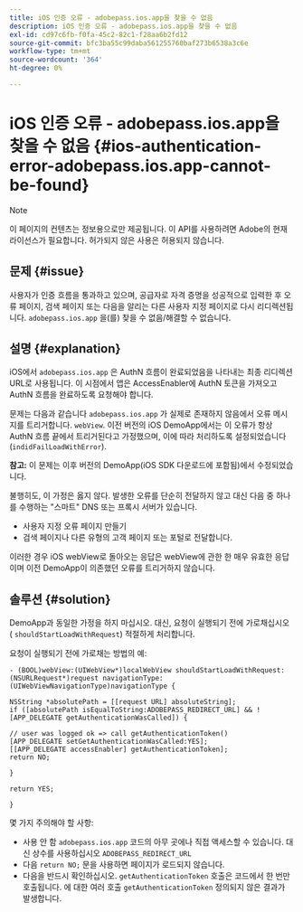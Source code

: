 ```yaml
---
title: iOS 인증 오류 - adobepass.ios.app을 찾을 수 없음
description: iOS 인증 오류 - adobepass.ios.app을 찾을 수 없음
exl-id: cd97c6fb-f0fa-45c2-82c1-f28aa6b2fd12
source-git-commit: bfc3ba55c99daba561255760baf273b6538a3c6e
workflow-type: tm+mt
source-wordcount: '364'
ht-degree: 0%

---
```


# iOS 인증 오류 - adobepass.ios.app을 찾을 수 없음 {#ios-authentication-error-adobepass.ios.app-cannot-be-found}

>[!NOTE]
>
>이 페이지의 컨텐츠는 정보용으로만 제공됩니다. 이 API를 사용하려면 Adobe의 현재 라이선스가 필요합니다. 허가되지 않은 사용은 허용되지 않습니다.

## 문제 {#issue}

사용자가 인증 흐름을 통과하고 있으며, 공급자로 자격 증명을 성공적으로 입력한 후 오류 페이지, 검색 페이지 또는 다음을 알리는 다른 사용자 지정 페이지로 다시 리디렉션됩니다. `adobepass.ios.app` 을(를) 찾을 수 없음/해결할 수 없습니다.

## 설명 {#explanation}

iOS에서 `adobepass.ios.app` 은 AuthN 흐름이 완료되었음을 나타내는 최종 리디렉션 URL로 사용됩니다. 이 시점에서 앱은 AccessEnabler에 AuthN 토큰을 가져오고 AuthN 흐름을 완료하도록 요청해야 합니다.

문제는 다음과 같습니다 `adobepass.ios.app` 가 실제로 존재하지 않음에서 오류 메시지를 트리거합니다. `webView`. 이전 버전의 iOS DemoApp에서는 이 오류가 항상 AuthN 흐름 끝에서 트리거된다고 가정했으며, 이에 따라 처리하도록 설정되었습니다(`indidFailLoadWithError`).

**참고:** 이 문제는 이후 버전의 DemoApp(iOS SDK 다운로드에 포함됨)에서 수정되었습니다.

불행히도, 이 가정은 옳지 않다. 발생한 오류를 단순히 전달하지 않고 대신 다음 중 하나를 수행하는 &quot;스마트&quot; DNS 또는 프록시 서버가 있습니다. 

- 사용자 지정 오류 페이지 만들기
- 검색 페이지나 다른 유형의 고객 페이지 또는 포털로 전달합니다.

이러한 경우 iOS webView로 돌아오는 응답은 webView에 관한 한 매우 유효한 응답이며 이전 DemoApp이 의존했던 오류를 트리거하지 않습니다.

## 솔루션 {#solution}

DemoApp과 동일한 가정을 하지 마십시오. 대신, 요청이 실행되기 전에 가로채십시오( `shouldStartLoadWithRequest`) 적절하게 처리합니다.

요청이 실행되기 전에 가로채는 방법의 예:

```obj-c
- (BOOL)webView:(UIWebView*)localWebView shouldStartLoadWithRequest:(NSURLRequest*)request navigationType:(UIWebViewNavigationType)navigationType {

NSString *absolutePath = [[request URL] absoluteString]; 
if ([absolutePath isEqualToString:ADOBEPASS_REDIRECT_URL] && ![APP_DELEGATE getAuthenticationWasCalled]) {

// user was logged ok => call getAuthenticationToken() 
[APP_DELEGATE setGetAuthenticationWasCalled:YES]; 
[[APP_DELEGATE accessEnabler] getAuthenticationToken];
return NO;

}

return YES;

}
```

몇 가지 주의해야 할 사항:

- 사용 안 함 `adobepass.ios.app` 코드의 아무 곳에나 직접 액세스할 수 있습니다. 대신 상수를 사용하십시오 `ADOBEPASS_REDIRECT_URL`
- 다음 `return NO;` 문을 사용하면 페이지가 로드되지 않습니다.
- 다음을 반드시 확인하십시오. `getAuthenticationToken` 호출은 코드에서 한 번만 호출됩니다. 에 대한 여러 호출 `getAuthenticationToken` 정의되지 않은 결과가 발생합니다.
